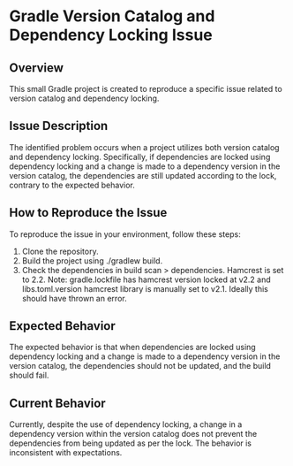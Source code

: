 # Gradle Version Catalog and Dependency Locking Issue

## Overview

This small Gradle project is created to reproduce a specific issue related to version catalog and dependency locking. 

## Issue Description

The identified problem occurs when a project utilizes both version catalog and dependency locking. Specifically, if dependencies are locked using dependency locking and a change is made to a dependency version in the version catalog, the dependencies are still updated according to the lock, contrary to the expected behavior.

## How to Reproduce the Issue

To reproduce the issue in your environment, follow these steps:

1. Clone the repository.
2. Build the project using ./gradlew build.
3. Check the dependencies in build scan > dependencies. Hamcrest is set to 2.2.
Note: gradle.lockfile has hamcrest version locked at v2.2 and libs.toml.version hamcrest library is manually set to v2.1. Ideally this should have thrown an error.

## Expected Behavior

The expected behavior is that when dependencies are locked using dependency locking and a change is made to a dependency version in the version catalog, the dependencies should not be updated, and the build should fail.

## Current Behavior

Currently, despite the use of dependency locking, a change in a dependency version within the version catalog does not prevent the dependencies from being updated as per the lock. The behavior is inconsistent with expectations.
